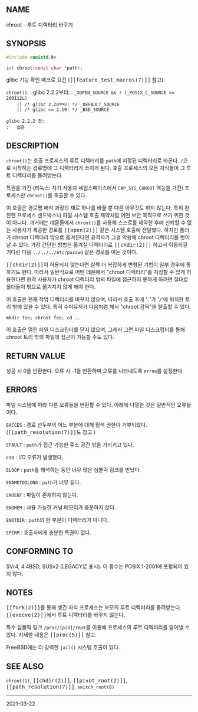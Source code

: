 ## NAME

chroot - 루트 디렉터리 바꾸기

## SYNOPSIS

```c
#include <unistd.h>

int chroot(const char *path);
```

glibc 기능 확인 매크로 요건 (<tt>[[feature_test_macros(7)]]</tt> 참고):

`chroot()`:
:   glibc 2.2.2부터:
    :   `_XOPEN_SOURCE && ! (_POSIX_C_SOURCE >= 200112L)`<br>
        `    || /* glibc 2.20부터: */ _DEFAULT_SOURCE`<br>
        `    || /* glibc <= 2.19: */ _BSD_SOURCE`

    glibc 2.2.2 전:
    :   없음

## DESCRIPTION

`chroot()`는 호출 프로세스의 루트 디렉터리를 `path`에 지정된 디렉터리로 바꾼다. `/`으로 시작하는 경로명에 그 디렉터리가 쓰이게 된다. 호출 프로세스의 모든 자식들이 그 루트 디렉터리를 물려받는다.

특권을 가진 (리눅스: 자기 사용자 네임스페이스에서 `CAP_SYS_CHROOT` 역능을 가진) 프로세스만 `chroot()`를 호출할 수 있다.

이 호출은 경로명 해석 과정의 재료 하나를 바꿀 뿐 다른 아무것도 하지 않는다. 특히 완전한 프로세스 샌드박스나 파일 시스템 호출 제약처럼 어떤 보안 목적으로 쓰기 위한 것이 아니다. 과거에는 데몬들에서 `chroot()`를 사용해 스스로를 제약한 후에 신뢰할 수 없는 사용자가 제공한 경로를 <tt>[[open(2)]]</tt> 같은 시스템 호출에 전달했다. 하지만 폴더가 chroot 디렉터리 밖으로 옮겨진다면 공격자가 그걸 악용해 chroot 디렉터리를 벗어날 수 있다. 가장 간단한 방법은 옮겨질 디렉터리로 <tt>[[chdir(2)]]</tt> 하고서 이동되길 기다린 다음 `../../../etc/passwd` 같은 경로를 여는 것이다.

<tt>[[chdir(2)]]</tt>이 허용되지 않는다면 살짝 더 복잡하게 변형된 기법이 일부 경우에 통하기도 한다. 따라서 일반적으로 어떤 데몬에서 "chroot 디렉터리"를 지정할 수 있게 허용한다면 원격 사용자가 chroot 디렉터리 밖의 파일에 접근하지 못하게 하려면 절대로 폴더들이 밖으로 옮겨지지 않게 해야 한다.

이 호출은 현재 작업 디렉터리를 바꾸지 않으며, 따라서 호출 후에 '`.`'가 '`/`'에 위치한 트리 밖에 있을 수 있다. 특히 수퍼유저가 다음처럼 해서 "chroot 감옥"을 탈출할 수 있다.

```
mkdir foo; chroot foo; cd ..
```

이 호출은 열린 파일 디스크립터를 닫지 않으며, 그래서 그런 파일 디스크립터를 통해 chroot 트리 밖의 파일에 접근이 가능할 수도 있다.

## RETURN VALUE

성공 시 0을 반환한다. 오류 시 -1을 반환하며 오류를 나타내도록 `errno`를 설정한다.

## ERRORS

파일 시스템에 따라 다른 오류들을 반환할 수 있다. 아래에 나열한 것은 일반적인 오류들이다.

`EACCES`
:   경로 선두부의 어느 부분에 대해 탐색 권한이 거부되었다. (<tt>[[path_resolution(7)]]</tt>도 참고.)

`EFAULT`
:   `path`가 접근 가능한 주소 공간 밖을 가리키고 있다.

`EIO`
:   I/O 오류가 발생했다.

`ELOOP`
:   `path`를 해석하는 동안 너무 많은 심볼릭 링크를 만났다.

`ENAMETOOLONG`
:   `path`가 너무 길다.

`ENOENT`
:   파일이 존재하지 않는다.

`ENOMEM`
:   사용 가능한 커널 메모리가 충분하지 않다.

`ENOTDIR`
:   `path`의 한 부분이 디렉터리가 아니다.

`EPERM`
:   호출자에게 충분한 특권이 없다.

## CONFORMING TO

SVr4, 4.4BSD, SUSv2 (LEGACY로 표시). 이 함수는 POSIX.1-2001에 포함되어 있지 않다.

## NOTES

<tt>[[fork(2)]]</tt>를 통해 생긴 자식 프로세스는 부모의 루트 디렉터리를 물려받는다. <tt>[[execve(2)]]</tt>에서 루트 디렉터리를 바꾸지 않는다.

특수 심볼릭 링크 `/proc/[pid]/root`를 이용해 프로세스의 루트 디렉터리를 알아낼 수 있다. 자세한 내용은 <tt>[[proc(5)]]</tt> 참고.

FreeBSD에는 더 강력한 `jail()` 시스템 호출이 있다.

## SEE ALSO

`chroot(1)`, <tt>[[chdir(2)]]</tt>, <tt>[[pivot_root(2)]]</tt>, <tt>[[path_resolution(7)]]</tt>, `switch_root(8)`

----

2021-03-22
